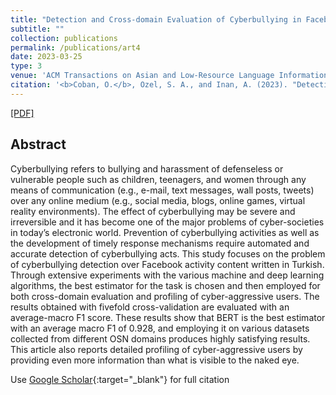 ```yaml
---
title: "Detection and Cross-domain Evaluation of Cyberbullying in Facebook Activity Contents for Turkish"
subtitle: ""
collection: publications
permalink: /publications/art4
date: 2023-03-25
type: 3
venue: 'ACM Transactions on Asian and Low-Resource Language Information Processing'
citation: '<b>Coban, O.</b>, Ozel, S. A., and Inan, A. (2023). "Detection and cross-domain evaluation of cyberbullying in Facebook activity contents for Turkish". <i>ACM Transactions on Asian and Low-Resource Language Information Processing</i>, 22(4), 1-32.'
---
```

<a href="https://dl.acm.org/doi/10.1145/3580393?cid=99659730002" referrerpolicy="no-referrer-when-downgrade">[PDF]</a>

## Abstract
Cyberbullying refers to bullying and harassment of defenseless or vulnerable people such as children, teenagers, and women through any means of communication (e.g., e-mail, text messages, wall posts, tweets) over any online medium (e.g., social media, blogs, online games, virtual reality environments). The effect of cyberbullying may be severe and irreversible and it has become one of the major problems of cyber-societies in today’s electronic world. Prevention of cyberbullying activities as well as the development of timely response mechanisms require automated and accurate detection of cyberbullying acts. This study focuses on the problem of cyberbullying detection over Facebook activity content written in Turkish. Through extensive experiments with the various machine and deep learning algorithms, the best estimator for the task is chosen and then employed for both cross-domain evaluation and profiling of cyber-aggressive users. The results obtained with fivefold cross-validation are evaluated with an average-macro F1 score. These results show that BERT is the best estimator with an average macro F1 of 0.928, and employing it on various datasets collected from different OSN domains produces highly satisfying results. This article also reports detailed profiling of cyber-aggressive users by providing even more information than what is visible to the naked eye.


Use [Google Scholar](https://scholar.google.com/scholar?){:target="_blank"} for full citation
